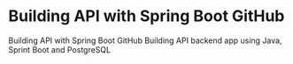 # Building API with Spring Boot GitHub
 Building API with Spring Boot GitHub
Building API backend app using Java, Sprint Boot and PostgreSQL
